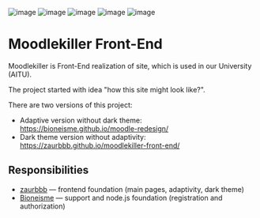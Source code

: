 ![image](https://img.shields.io/badge/HTML5-E34F26?style=for-the-badge&logo=html5&logoColor=white)
![image](https://img.shields.io/badge/CSS3-1572B6?style=for-the-badge&logo=css3&logoColor=white)
![image](https://img.shields.io/badge/Bootstrap-563D7C?style=for-the-badge&logo=bootstrap&logoColor=white)
![image](https://img.shields.io/badge/JavaScript-323330?style=for-the-badge&logo=javascript&logoColor=F7DF1E)
![image](https://img.shields.io/badge/jQuery-0769AD?style=for-the-badge&logo=jquery&logoColor=white)

# Moodlekiller Front-End

Moodlekiller is Front-End realization of site, which is used in our University (AITU).

The project started with idea "how this site might look like?".

There are two versions of this project:
- Adaptive version without dark theme: https://bioneisme.github.io/moodle-redesign/
- Dark theme version without adaptivity: https://zaurbbb.github.io/moodlekiller-front-end/


## Responsibilities
- [zaurbbb](https://github.com/zaurbbb) — frontend foundation (main pages, adaptivity, dark theme)
- [Bioneisme](https://github.com/Bioneisme) — support and node.js foundation (registration and authorization)
